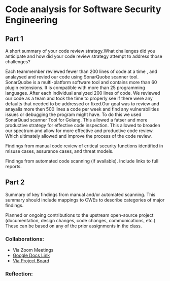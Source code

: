 # Code analysis for Software Security Engineering



## Part 1
  
A short summary of your code review strategy.What challenges did you anticipate and how did your code review strategy attempt to address those challenges?

Each teammember reviewed fewer than 200 lines of code at a time , and analaysed and revied our code using SonarQuobe scanner tool. SonarQuobe is a multi-platform software tool and contains more than 60 plugin extensions. It is compatible with more than 25 programming languages. After each individual analyzed 200 lines of code. We reviewed our code as a team and took the time to properly see if there were any defaults that needed to be addressed or fixed.Our goal was to review and anayalis more then 500 lines a code per week and find any vulnerabilities issues or debugging the program might have. To do this we used SonarQuad scanner Tool for Golang. This allowed a fatser and more productive strategy for effective code inspection. This allowed to broaden our spectrum and allow for more effective and productive code review. Which ultimately allowed and improve the process of the code review.


Findings from manual code review of critical security functions identified in misuse cases, assurance cases, and threat models.

Findings from automated code scanning (if available). Include links to full reports.



## Part 2
 
Summary of key findings from manual and/or automated scanning. This summary should include mappings to CWEs to describe categories of major findings.

Planned or ongoing contributions to the upstream open-source project (documentation, design changes, code changes, communications, etc.) These can be based on any of the prior assignments in the class.

 

### Collaborations:  
* Via Zoom Meetings
* [Google Docs Link](https://docs.google.com/document/d/1HUrJewfo7kQ76LBDpRS7hcHfIfXYbmgBH6v3eCQF67I/edit?usp=sharing)
* [Via Project Board](https://github.com/ZexiXin/CYBR8420/projects/1)



### Reflection:

